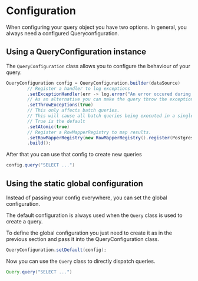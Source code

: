 # Configuration

When configuring your query object you have two options.
In general, you always need a configured Queryconfiguration.

## Using a QueryConfiguration instance

The `QueryConfiguration` class allows you to configure the behaviour of your query.

```java
QueryConfiguration config = QueryConfiguration.builder(dataSource)
        // Register a handler to log exceptions
        .setExceptionHandler(err -> log.error("An error occured during a database request", err))
        // As an alternative you can make the query throw the exception instead of just logging it
        .setThrowExceptions(true)
        // This only affects batch queries.
        // This will cause all batch queries being executed in a single transaction
        // True is the default
        .setAtomic(true)
        // Register a RowMapperRegistry to map results.
        .setRowMapperRegistry(new RowMapperRegistry().register(PostgresqlMapper.getDefaultMapper()))
        .build();
```

After that you can use that config to create new queries

```java
config.query("SELECT ...")
```

## Using the static global configuration

Instead of passing your config everywhere, you can set the global configuration.

The default configuration is always used when the `Query` class is used to create a query.

To define the global configuration you just need to create it as in the previous section and pass it into the QueryConfiguration class.

```java
QueryConfiguration.setDefault(config);
```

Now you can use the `Query` class to directly dispatch queries.

```java
Query.query("SELECT ...")
```

